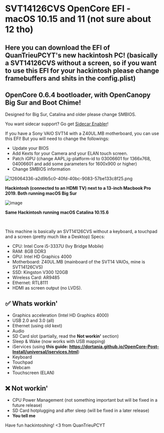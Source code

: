 <h1>SVT14126CVS OpenCore EFI - macOS 10.15 and 11 (not sure about 12 tho)</h1>
<h2>Here you can download the EFI of QuanTrieuPCYT's new hackintosh PC! (basically a SVT14126CVS without a screen, so if you want to use this EFI for your hackintosh please change framebuffers and shits in the config.plist)</h2>
<h2>OpenCore 0.6.4 bootloader, with OpenCanopy Big Sur and Boot Chime!</h2>
<p>Designed for Big Sur, Catalina and older please change SMBIOS.</p>

You want sidecar support? Go get <a href="https://github.com/hieplpvip/SidecarEnabler">Sidecar Enabler</a>!

If you have a Sony VAIO SVT14 with a Z40UL.MB motherboard, you can use this EFI! But you will need to change the followings:
* Update your BIOS
* Add Kexts for your Camera and your ELAN touch screen.
* Patch iGPU (change AAPL,ig-platform-id to 03006601 for 1366x768, 04006601 and add some parameters for 1600x900 or higher)
* Change SMBIOS information

![126064336-a2d9b5c0-40fd-40bc-9083-57be133c8f25.png](https://user-images.githubusercontent.com/73286927/126064336-a2d9b5c0-40fd-40bc-9083-57be133c8f25.png)

**Hackintosh (connected to an HDMI TV) next to a 13-inch Macbook Pro 2019. Both running macOS Big Sur**

![image](https://user-images.githubusercontent.com/73286927/126935674-246a37cc-b600-4109-b10f-f924a8f350f8.png)

**Same Hackintosh running macOS Catalina 10.15.6**

<br>

This machine is basically an SVT14126CVS without a keyboard, a touchpad and a screen (pretty much like a Desktop)
Specs:
* CPU: Intel Core i5-3337U (Ivy Bridge Mobile)
* RAM: 8GB DDR3
* GPU: Intel HD Graphics 4000
* Motherboard: Z40UL.MB (mainboard of the SVT14 VAIOs, mine is SVT14126CVS)
* SSD: Kingston V300 120GB
* Wireless Card: AR9485
* Ethernet: RTL8111
* HDMI as screen output (no LVDS).

## ✅ Whats workin'
* Graphics acceleration (Intel HD Graphics 4000)
* USB 2.0 and 3.0 (all)
* Ethernet (using old kext)
* Audio
* SD Card slot (partially, read the **Not workin'** section)
* Sleep & Wake (now works with USB mapping)
* iServices (using **this guide: https://dortania.github.io/OpenCore-Post-Install/universal/iservices.html**)
* Keyboard
* Touchpad
* Webcam
* Touchscreen (ELAN)
## ❌ Not workin'
* CPU Power Management (not something important but will be fixed in a future release)
* SD Card hotplugging and after sleep (will be fixed in a later release)
* **You tell me**

Have fun hackintoshing!
<3 from QuanTrieuPCYT

